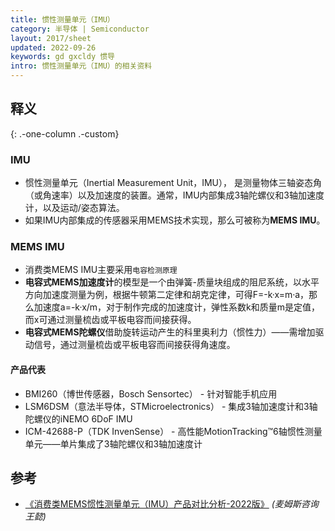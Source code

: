 ```yaml
---
title: 惯性测量单元（IMU）
category: 半导体 | Semiconductor
layout: 2017/sheet
updated: 2022-09-26
keywords: gd gxcldy 惯导
intro: 惯性测量单元（IMU）的相关资料
---
```



## 释义
{: .-one-column .-custom}

### IMU
- 惯性测量单元（Inertial Measurement Unit，IMU）， 是测量物体三轴姿态角（或角速率）以及加速度的装置。通常，IMU内部集成3轴陀螺仪和3轴加速度计，以及运动/姿态算法。
- 如果IMU内部集成的传感器采用MEMS技术实现，那么可被称为**MEMS IMU**。

### MEMS IMU
- 消费类MEMS IMU主要采用`电容检测原理`
- **电容式MEMS加速度计**的模型是一个由弹簧-质量块组成的阻尼系统，以水平方向加速度测量为例，根据牛顿第二定律和胡克定律，可得F=-k·x=m·a，那么加速度a=-k·x/m，对于制作完成的加速度计，弹性系数k和质量m是定值，而x可通过测量梳齿或平板电容而间接获得。
- **电容式MEMS陀螺仪**借助旋转运动产生的科里奥利力（惯性力）——需增加驱动信号，通过测量梳齿或平板电容而间接获得角速度。

#### 产品代表
- BMI260（博世传感器，Bosch Sensortec） - 针对智能手机应用
- LSM6DSM（意法半导体，STMicroelectronics） - 集成3轴加速度计和3轴陀螺仪的iNEMO 6DoF IMU
- ICM-42688-P（TDK InvenSense） - 高性能MotionTracking™6轴惯性测量单元——单片集成了3轴陀螺仪和3轴加速度计

## 参考
* [《消费类MEMS惯性测量单元（IMU）产品对比分析-2022版》](https://mp.weixin.qq.com/s/0K3Qsmz_bgEa3hR-DUFOPw)  _(麦姆斯咨询王懿)_